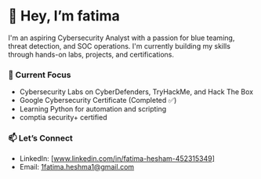 # 👋 Hey, I’m fatima

I'm an aspiring Cybersecurity Analyst with a passion for blue teaming, threat detection, and SOC operations. I'm currently building my skills through hands-on labs, projects, and certifications.

### 🚀 Current Focus
- Cybersecurity Labs on CyberDefenders, TryHackMe, and Hack The Box
- Google Cybersecurity Certificate (Completed ✅)
- Learning Python for automation and scripting
- comptia security+ certified 

### 📫 Let’s Connect
- LinkedIn: [www.linkedin.com/in/fatima-hesham-452315349]
- Email: 1fatima.heshma1@gmail.com

